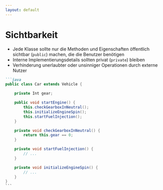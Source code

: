 ```yaml
---
layout: default
---
```


<Footer
    text="🎁 Objektorientierte Programmierung"
/>

# Sichtbarkeit <SubHeading text="public und private"/>

<div class="grid grid-cols-12 gap-6">
<div class="col-span-6">

- Jede Klasse sollte nur die Methoden und Eigenschaften öffentlich sichtbar (`public`) machen, die die Benutzer benötigen
- Interne Implementierungsdetails sollten privat (`private`) bleiben
- Verhinderung unerlaubter oder unsinniger Operationen durch externe Nutzer

</div>
<div class="col-span-6">

````md magic-move
```java
public class Car extends Vehicle {

    private Int gear;

    public void startEngine() {
        this.checkGearboxInNeutral();
        this.initializeEngineSpin();
        this.startFuelInjection();
    }

    private void checkGearboxInNeutral() {
        return this.gear == 0;
    }

    private void startFuelInjection() {
        // ...
    }

    private void initializeEngineSpin() {
        // ...
    }
}
```
````

</div>
</div>

<PageNumber/>

